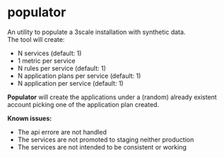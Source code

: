 # populator
An utility to populate a 3scale installation with synthetic data.<br>
The tool will create:<br>
<ul>
    <li> N services (default: 1)</li>
    <li> 1 metric per service</li>
    <li> N rules per service (default: 1)</li>
    <li> N application plans per service (default: 1)</li>
    <li> N application per service (default: 1)</li>
</ul>

<b>Populator</b> will create the applications under a (random) already existent account picking one of the application plan created.

<b>Known issues:</b>
<ul>
    <li>The api errore are not handled</li>
    <li>The services are not promoted to staging neither production</li>
    <li>The services are not intended to be consistent or working</li>
</ul>